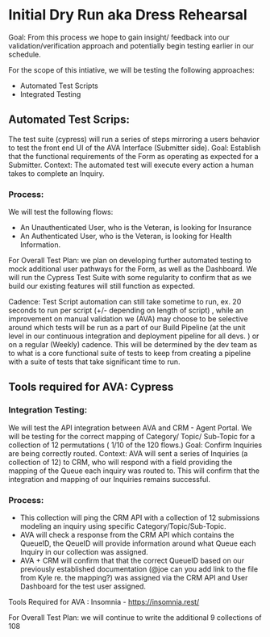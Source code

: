 # Initial Dry Run aka Dress Rehearsal

  Goal: From this process we hope to gain insight/ feedback into our validation/verification approach and potentially begin testing earlier in our schedule. 

  For the scope of this intiative, we will be testing the following approaches:

  - Automated Test Scripts
  - Integrated Testing

## Automated Test Scrips: 

The test suite (cypress) will run a series of steps mirroring a users behavior to test the front end UI of the AVA Interface (Submitter side).
Goal: Establish that the functional requirements of the Form as operating as expected for a Submitter. 
Context: The automated test will execute every action a human takes to complete an Inquiry. 
  
### Process: 

We will test the following flows:

- An Unauthenticated User, who is the Veteran, is looking for Insurance
- An Authenticated User, who is the Veteran, is looking for Health Information. 

For Overall Test Plan:  we plan on developing further automated testing to mock additional user pathways for the Form, as well as the Dashboard. We will run the Cypress Test Suite with some regularity to confirm that as we build our existing features will still function as expected. 
  
Cadence: Test Script automation can still take sometime to run,  ex. 20 seconds to run per script (+/- depending on length of script) , while an improvement on manual validation we (AVA) may choose to be selective around which tests will be run as a part of our Build Pipeline (at the unit level in our continuous integration and deployment pipeline for all devs. ) or on a regular (Weekly) cadence. This will be determined by the dev team as to what is a core functional suite of tests to keep from creating a pipeline with a suite of tests that take significant time to run. 

## Tools required for AVA: Cypress

### Integration Testing: 

We will test the API integration between AVA and CRM - Agent Portal. We will be testing for the correct mapping of Category/ Topic/ Sub-Topic for a collection of 12 permutations ( 1/10 of the 120 flows.) 
Goal: Confirm Inquiries are being correctly routed. 
Context: AVA will sent a series of Inquiries (a collection of 12) to CRM, who will respond with a field providing the mapping of the Queue each inquiry was routed to. This will confirm that the integration and mapping of our Inquiries remains successful. 
  
### Process: 

  - This collection will ping the CRM API with a collection of 12 submissions modeling an inquiry using specific Category/Topic/Sub-Topic.
  - AVA will check a response from the CRM API which contains the QueueID, the QeueID will provide information around what Queue each Inquiry in our collection was assigned.  
  - AVA + CRM will confirm that that the correct QueueID based on our previously established documentation (@joe can you add link to the file from Kyle re. the mapping?) was assigned via the CRM API and User Dashboard for the test user assigned.
  
Tools Required for AVA : Insomnia - https://insomnia.rest/

For Overall Test Plan: we will continue to write the additional 9 collections of 108 
  
